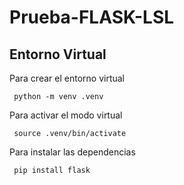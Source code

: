# Prueba-FLASK-LSL

## Entorno Virtual

Para crear el entorno virtual

```
 python -m venv .venv

```

Para activar el modo virtual

```
 source .venv/bin/activate

```

Para instalar las dependencias

```
 pip install flask

```
